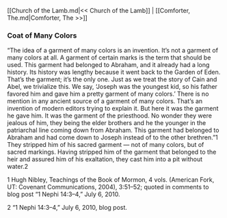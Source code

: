 [[Church of the Lamb.md|<< Church of the Lamb]]  |  [[Comforter, The.md|Comforter, The >>]]

### Coat of Many Colors
“The idea of a garment of many colors is an invention. It’s not a garment of many colors at all. A garment of certain marks is the term that should be used. This garment had belonged to Abraham, and it already had a long history. Its history was lengthy because it went back to the Garden of Eden. That’s the garment; it’s the only one. Just as we treat the story of Cain and Abel, we trivialize this. We say, ‘Joseph was the youngest kid, so his father favored him and gave him a pretty garment of many colors.’ There is no mention in any ancient source of a garment of many colors. That’s an invention of modern editors trying to explain it. But here it was the garment he gave him. It was the garment of the priesthood. No wonder they were jealous of him, they being the elder brothers and he the younger in the patriarchal line coming down from Abraham. This garment had belonged to Abraham and had come down to Joseph instead of to the other brethren.”1 They stripped him of his sacred garment — not of many colors, but of sacred markings. Having stripped him of the garment that belonged to the heir and assured him of his exaltation, they cast him into a pit without water.2



1 Hugh Nibley, Teachings of the Book of Mormon, 4 vols. (American Fork, UT: Covenant Communications, 2004), 3:51–52; quoted in comments to blog post “1 Nephi 14:3–4,” July 6, 2010.


2 “1 Nephi 14:3–4,” July 6, 2010, blog post.